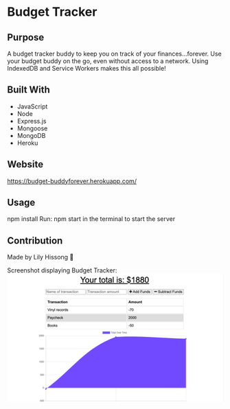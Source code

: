 # Budget Tracker

## Purpose
A budget tracker buddy to keep you on track of your finances...forever. Use your budget buddy on the go, even without access to a network. Using IndexedDB and Service Workers makes this all possible! 


## Built With
* JavaScript
* Node
* Express.js
* Mongoose
* MongoDB 
* Heroku



## Website
https://budget-buddyforever.herokuapp.com/


## Usage
npm install 
Run: npm start in the terminal to start the server


## Contribution
Made by Lily Hissong 🌿


Screenshot displaying Budget Tracker:
![Screenshot of note taker](./assets/images/homepage.png)